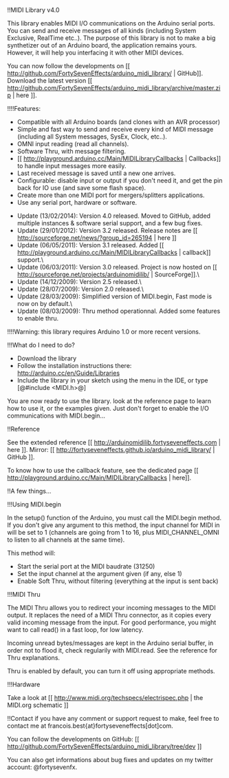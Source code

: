 !!MIDI Library v4.0

This library enables MIDI I/O communications on the Arduino serial ports. You can send and receive messages of all kinds (including System Exclusive, RealTime etc..). The purpose of this library is not to make a big synthetizer out of an Arduino board, the application remains yours. However, it will help you interfacing it with other MIDI devices.

You can now follow the developments on [[ http://github.com/FortySevenEffects/arduino_midi_library/ | GitHub]].
Download the latest version [[ http://github.com/FortySevenEffects/arduino_midi_library/archive/master.zip | here ]].

!!!!Features:
* Compatible with all Arduino boards (and clones with an AVR processor)
* Simple and fast way to send and receive every kind of MIDI message (including all System messages, SysEx, Clock, etc..).
* OMNI input reading (read all channels).
* Software Thru, with message filtering.
* [[ http://playground.arduino.cc/Main/MIDILibraryCallbacks | Callbacks]] to handle input messages more easily.
* Last received message is saved until a new one arrives.
* Configurable: disable input or output if you don't need it, and get the pin back for IO use (and save some flash space).
* Create more than one MIDI port for mergers/splitters applications.
* Use any serial port, hardware or software.

- Update (13/02/2014): Version 4.0 released. Moved to GitHub, added multiple instances & software serial support, and a few bug fixes.
- Update (29/01/2012): Version 3.2 released. Release notes are [[ http://sourceforge.net/news/?group_id=265194 | here ]]
- Update (06/05/2011): Version 3.1 released. Added [[ http://playground.arduino.cc/Main/MIDILibraryCallbacks | callback]] support.\\
- Update (06/03/2011): Version 3.0 released. Project is now hosted on [[ http://sourceforge.net/projects/arduinomidilib/ | SourceForge]].\\
- Update (14/12/2009): Version 2.5 released.\\
- Update (28/07/2009): Version 2.0 released.\\
- Update (28/03/2009): Simplified version of MIDI.begin, Fast mode is now on by default.\\
- Update (08/03/2009): Thru method operationnal. Added some features to enable thru.

!!!!Warning: this library requires Arduino 1.0 or more recent versions.


!!!What do I need to do?

* Download the library
* Follow the installation instructions there: http://arduino.cc/en/Guide/Libraries
* Include the library in your sketch using the menu in the IDE, or type [@#include <MIDI.h>@]

You are now ready to use the library. look at the reference page to learn how to use it, or the examples given. Just don't forget to enable the I/O communications with MIDI.begin...


!!Reference

See the extended reference [[ http://arduinomidilib.fortyseveneffects.com | here ]].
Mirror: [[ http://fortyseveneffects.github.io/arduino_midi_library/ | GitHub ]].

To know how to use the callback feature, see the dedicated page [[ http://playground.arduino.cc/Main/MIDILibraryCallbacks | here]].


!!A few things...

!!!Using MIDI.begin

In the setup() function of the Arduino, you must call the MIDI.begin method. If you don't give any argument to this method, the input channel for MIDI in will be set to 1 (channels are going from 1 to 16, plus MIDI_CHANNEL_OMNI to listen to all channels at the same time).

This method will:
* Start the serial port at the MIDI baudrate (31250)
* Set the input channel at the argument given (if any, else 1)
* Enable Soft Thru, without filtering (everything at the input is sent back)



!!!MIDI Thru

The MIDI Thru allows you to redirect your incoming messages to the MIDI output. It replaces the need of a MIDI Thru connector, as it copies every valid incoming message from the input. For good performance, you might want to call read() in a fast loop, for low latency.

Incoming unread bytes/messages are kept in the Arduino serial buffer, in order not to flood it, check regularily with MIDI.read. See the reference for Thru explanations.

Thru is enabled by default, you can turn it off using appropriate methods.


!!!Hardware

Take a look at [[ http://www.midi.org/techspecs/electrispec.php | the MIDI.org schematic ]]


!!Contact
if you have any comment or support request to make, feel free to contact me at francois.best{at}fortyseveneffects[dot]com.

You can follow the developments on GitHub:
[[ http://github.com/FortySevenEffects/arduino_midi_library/tree/dev ]]

You can also get informations about bug fixes and updates on my twitter account: @fortysevenfx.
